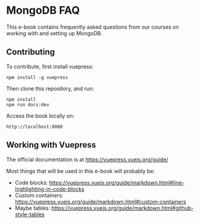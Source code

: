 # MongoDB FAQ

This e-book contains frequently asked questions from our courses on working with and setting up MongoDB.

## Contributing

To contribute, first install vuepress:

```
npm install -g vuepress
```

Then clone this repository, and run:

```
npm install
npm run docs:dev
```

Access the book locally on:

```
http://localhost:8080
```
## Working with Vuepress

The official documentation is at https://vuepress.vuejs.org/guide/

Most things that will be used in this e-book will probably be:

* Code blocks: https://vuepress.vuejs.org/guide/markdown.html#line-highlighting-in-code-blocks
* Custom containers: https://vuepress.vuejs.org/guide/markdown.html#custom-containers
* Maybe tables: https://vuepress.vuejs.org/guide/markdown.html#github-style-tables
